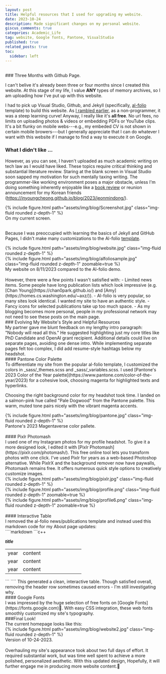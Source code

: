 ```yaml
---
layout: post
title: Helpful resources that I used for upgrading my website.  
date: 2023-10-24
description: Made significant changes on my personal website. 
giscus_comments: true
categories: Academic_Life
tag: website, Google fonts, Pantone, VisualStudio
published: true
related_posts: true
toc:
  sidebar: left
---
```

<br>
### Three Months with Github Page. 

I can't belive it's already been three or four months since I created this website. At this stage of my life, I value <strong>ANY</strong> types of memory archives, so I am uploading how I've put up with this website. 

I had to pick up Visual Studio, Github, and Jekyll (specifically, [al-folio](https://github.com/alshedivat/al-folio) template) to build this website. As [I rambled earlier](https://inyoungcheong.github.io/blog/2023/adieu-wordpress/), as a non-programmer, it was a steep learning curve! Anyway, I really like it's <strong>all free</strong>. No url fees, no limits on uploading photos & videos or embedding PDFs or YouTube clips. It's a bit flunky on mobile webs---e.g., my embeded CV is not shown in certain mobile browers---but I generally appreciate that I can do whatever I want with this website if I manage to find a way to execute it on Google. 
<br>

### What I didn't like ...

However, as you can see, I haven't uploaded as much academic writing on tech law as I would have liked. These topics require critical thinking and substantial literature review. Staring at the blank screen in Visual Studio soon sapped my motivation for such mentally taxing writing. The programmer-like working environment poses a major obstacle, unless I'm doing something inherently enjoyable like a [book review](https://inyoungcheong.github.io/blog/2023/maria-schneider/) or reunion announcement for my Korean friends (https://inyoungcheong.github.io/blog/2023/jeonmindong/).


<div class="row mt-3">
    <div class="col-sm mt-3 mt-md-0">
        {% include figure.html path="assets/img/blog/Screenshot.jpg" class="img-fluid rounded z-depth-1" %}
    </div>
</div>
<div class="caption">
    On my current screen. 
</div>
<br>

Because I was preoccupied with learning the basics of Jekyll and GitHub Pages, I didn't make many customizations to the Al-folio [template](https://alshedivat.github.io/al-folio/). 

<div class="row mt-3">
   <div class="col-sm mt-3 mt-md-0">
        {% include figure.html path="assets/img/blog/website.jpg" class="img-fluid rounded z-depth-1" %}
    </div>
    <div class="col-sm mt-3 mt-md-0">
        {% include figure.html path="assets/img/blog/alfoliosample.jpg" class="img-fluid rounded z-depth-1" zoomable=true %}
    </div>
    <div class="caption">
    My website on 8/11/2023 compared to the Al-folio demo.
    </div>
</div>
<br>
However, there were a few points I wasn't satisfied with:
- Limited news items. Some people have long publication lists which look impressive (e.g. [Chan Young](https://chan0park.github.io/) and [Amy](https://homes.cs.washington.edu/~axz/)).
- Al-folio is very popular, so many sites look identical. I wanted my site to have an authentic style.
- Fancy icons for selected publications take up too much space.
- As my blogging becomes more personal, people in my professional network may not need to see these posts on the main page.
<br>
### Evolving My Website's Style and Helpful Resources
<br>
My partner gave me blunt feedback on my lengthy intro paragraph: "Nobody will read all this." He suggested highlighting just my core titles like PhD Candidate and OpenAI grant recipient. Additional details could live on separate pages, avoiding one dense intro. While implementing separate pages felt too complex, I did add resume-style hashtags below my headshot.
<br>
#### Pantone Color Palette 
<br>
To differentiate my site from the popular al-folio template, I customized the colors in _sass/_themes.scss and _sass/_variables.scss. I used [Pantone's 2023 Color of the Year palette](https://www.pantone.com/color-of-the-year/2023) for a cohesive look, choosing magenta for highlighted texts and hyperlinks.

Choosing the right background color for my headshot took time. I landed on a salmon-pink hue called "Pale Dogwood" from the Pantone palette. This warm, muted tone pairs nicely with the vibrant magenta accents.
<br>
<div class="row mt-3">
    <div class="col-sm mt-3 mt-md-0">
        {% include figure.html path="assets/img/blog/pantone.jpg" class="img-fluid rounded z-depth-1" %}
    </div>
</div>
<div class="caption">
    Pantone's 2023 Magentaverse color pallete.
</div>

<br>
#### Pixlr Photomash 
<br>
I used one of my Instagram photos for my profile headshot. To give it a more designed look, I edited it with [Pixlr Photomash](https://pixlr.com/photomash/). This free online tool lets you transform photos with one click.
I've used Pixlr for years as a web-based Photoshop alternative. While PixlrX and the background remover now have paywalls, Photomash remains free. It offers numerous quick style options to creatively customize images.
<br>
<div class="row mt-3">
   <div class="col-sm mt-3 mt-md-0">
        {% include figure.html path="assets/img/blog/pixlr.jpg" class="img-fluid rounded z-depth-1" %}
    </div>
    <div class="col-sm mt-3 mt-md-0">
        {% include figure.html path="assets/img/blog/profile.png" class="img-fluid rounded z-depth-1" zoomable=true %}
    </div>
    <div class="col-sm mt-3 mt-md-0">
        {% include figure.html path="assets/img/blog/profile6.png" class="img-fluid rounded z-depth-1" zoomable=true %}
    </div>
</div>
<br>
#### Interactive Table 
<br>
I removed the al-folio news/publications template and instead used this markdown code for my About page updates:
<br>
````markdown
```c++
<p><strong><i> title </i></strong></p>
<table>
  <colgroup>
    <col width="20%" />
    <col width="80%" />
  </colgroup>
  <tbody>
    <tr>
      <td markdown="span"> year </td>
      <td markdown="span"> content </td>
    </tr>
    <tr>
      <td markdown="span"> year </td>
      <td markdown="span"> content </td>
    </tr>
    <tr>
      <td markdown="span"> year </td>
      <td markdown="span"> content </td>
    </tr>
  </tbody>
</table>
```
````
This generated a clean, interactive table. Though satisfied overall, removing the header row sometimes caused errors - I'm still investigating why.
<br>
#### Google Fonts
<br>
I was impressed by the huge selection of free fonts on [Google Fonts](https://fonts.google.com)🙏. With easy CSS integration, these web fonts smoothly customized my site's typography. 
<br>
###Final Look!
<br>
The current homepage looks like this:
<br>
<div class="row mt-3">
   <div class="col-sm mt-3 mt-md-0">
        {% include figure.html path="assets/img/blog/website2.jpg" class="img-fluid rounded z-depth-1" %}
    </div>
</div>
<div class="caption">
    Version of 10-24-2023.
    </div>
<br>
Overhauling my site's appearance took about two full days of effort. It required substantial work, but was time well spent to achieve a more polished, personalized aesthetic. With this updated design, Hopefully, it will further engage me in producing more website content.🤞
<br>
